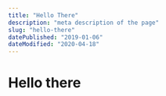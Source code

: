 ```yaml
---
title: "Hello There"
description: "meta description of the page"
slug: "hello-there"
datePublished: "2019-01-06"
dateModified: "2020-04-18"
---
```


# Hello there

